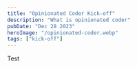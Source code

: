 ```yaml
---
title: "Opinionated Coder Kick-off"
description: "What is opinionated coder"
pubDate: "Dec 28 2023"
heroImage: "/opinionated-coder.webp"
tags: ["kick-off"]
---
```


Test
